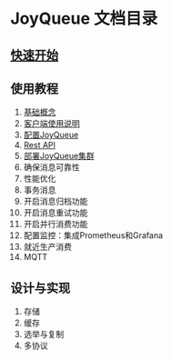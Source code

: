 # JoyQueue 文档目录

## [快速开始](./quickstart.md)

## 使用教程

1. [基础概念](concepts.md)
2. [客户端使用说明](client.md)
3. [配置JoyQueue](configurations.md)
4. [Rest API](rest_api.md)
5. [部署JoyQueue集群](cluster.md)
6. 确保消息可靠性
7. 性能优化
8. 事务消息
9. 开启消息归档功能
10. 开启消息重试功能
11. 开启并行消费功能
12. 配置监控：集成Prometheus和Grafana
13. 就近生产消费
14. MQTT

## 设计与实现

1. 存储
2. 缓存
3. 选举与复制
4. 多协议
